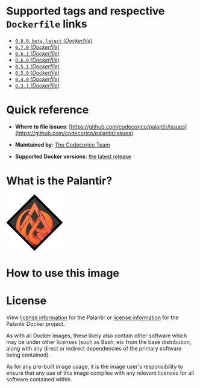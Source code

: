 # Supported tags and respective `Dockerfile` links

-	[`0.8.0`, `beta`, `latest` (*Dockerfile*)](https://github.com/CodeCorico/palantir-docker/blob/v0.8.0/Dockerfile)
-	[`0.7.0` (*Dockerfile*)](https://github.com/CodeCorico/palantir-docker/blob/v0.7.0/Dockerfile)
-	[`0.6.1` (*Dockerfile*)](https://github.com/CodeCorico/palantir-docker/blob/v0.6.1/Dockerfile)
-	[`0.6.0` (*Dockerfile*)](https://github.com/CodeCorico/palantir-docker/blob/v0.6.0/Dockerfile)
-	[`0.5.1` (*Dockerfile*)](https://github.com/CodeCorico/palantir-docker/blob/v0.5.1/Dockerfile)
-	[`0.5.0` (*Dockerfile*)](https://github.com/CodeCorico/palantir-docker/blob/v0.5.0/Dockerfile)
-	[`0.4.0` (*Dockerfile*)](https://github.com/CodeCorico/palantir-docker/blob/v0.4.0/Dockerfile)
-	[`0.3.1` (*Dockerfile*)](https://github.com/CodeCorico/palantir-docker/blob/v0.3.1/Dockerfile)

# Quick reference

-	**Where to file issues**:
	[https://github.com/codecorico/palantir/issues](https://github.com/codecorico/palantir/issues)

-	**Maintained by**:
	[The Codecorico Team](https://github.com/codecorico/palantir)

-	**Supported Docker versions**:
	[the latest release](https://github.com/docker/docker-ce/releases/latest)

# What is the Palantir?

![logo](https://raw.githubusercontent.com/CodeCorico/palantir-docker/master/assets/logo.png)

# How to use this image

# License

View [license information](https://github.com/codecorico/palantir/blob/master/LICENSE) for the Palantir or [license information](https://github.com/codecorico/palantir-docker/blob/master/LICENSE) for the Palantir Docker project.

As with all Docker images, these likely also contain other software which may be under other licenses (such as Bash, etc from the base distribution, along with any direct or indirect dependencies of the primary software being contained).

As for any pre-built image usage, it is the image user's responsibility to ensure that any use of this image complies with any relevant licenses for all software contained within.
